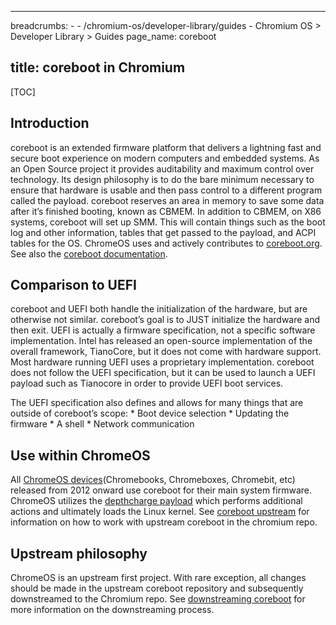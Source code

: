 --------------------------------------------------------------------------------

breadcrumbs: - - /chromium-os/developer-library/guides - Chromium OS > Developer
Library > Guides page_name: coreboot

## title: coreboot in Chromium

[TOC]

## Introduction

coreboot is an extended firmware platform that delivers a lightning fast and
secure boot experience on modern computers and embedded systems. As an Open
Source project it provides auditability and maximum control over technology. Its
design philosophy is to do the bare minimum necessary to ensure that hardware is
usable and then pass control to a different program called the payload. coreboot
reserves an area in memory to save some data after it’s finished booting, known
as CBMEM. In addition to CBMEM, on X86 systems, coreboot will set up SMM. This
will contain things such as the boot log and other information, tables that get
passed to the payload, and ACPI tables for the OS. ChromeOS uses and actively
contributes to [coreboot.org]. See also the [coreboot documentation].

## Comparison to UEFI

coreboot and UEFI both handle the initialization of the hardware, but are
otherwise not similar. coreboot’s goal is to JUST initialize the hardware and
then exit. UEFI is actually a firmware specification, not a specific software
implementation. Intel has released an open-source implementation of the overall
framework, TianoCore, but it does not come with hardware support. Most hardware
running UEFI uses a proprietary implementation. coreboot does not follow the
UEFI specification, but it can be used to launch a UEFI payload such as
Tianocore in order to provide UEFI boot services.

The UEFI specification also defines and allows for many things that are outside
of coreboot’s scope: * Boot device selection * Updating the firmware * A shell *
Network communication

## Use within ChromeOS

All [ChromeOS devices](Chromebooks, Chromeboxes, Chromebit, etc) released from
2012 onward use coreboot for their main system firmware. ChromeOS utilizes the
[depthcharge payload] which performs additional actions and ultimately loads the
Linux kernel. See [coreboot upstream] for information on how to work with
upstream coreboot in the chromium repo.

## Upstream philosophy

ChromeOS is an upstream first project. With rare exception, all changes should
be made in the upstream coreboot repository and subsequently downstreamed to the
Chromium repo. See [downstreaming coreboot] for more information on the
downstreaming process.

[ChromeOS devices]: https://www.chromium.org/chromium-os/developer-information-for-chrome-os-devices/
[coreboot.org]: https://coreboot.org
[coreboot documentation]: https://doc.coreboot.org/
[coreboot upstream]: ./coreboot-upstream
[depthcharge payload]: https://chromium.googlesource.com/chromiumos/platform/depthcharge/
[downstreaming coreboot]: ./downstreaming

